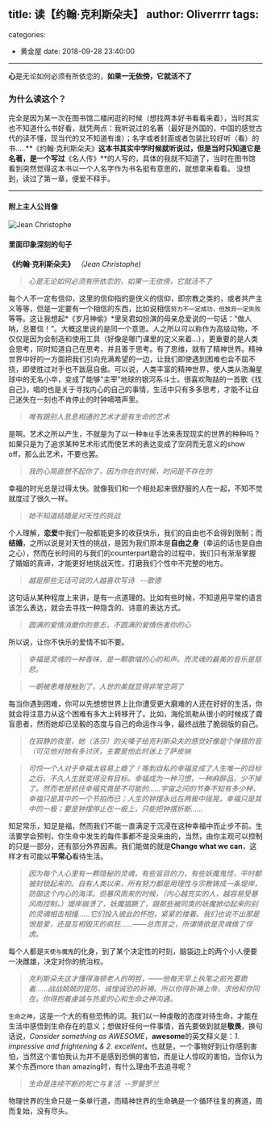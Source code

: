 title: 读【约翰·克利斯朵夫】
author: Oliverrrr
tags:
  - 
categories:
  - 黄金屋
date: 2018-09-28 23:40:00
---
**心**是无论如何必须有所依恋的，**如果一无依傍，它就活不了**
<!-- more -->
### 为什么读这个？

完全是因为某一次在图书馆二楼闲逛的时候（想找两本好书看看来着），当时其实也不知道什么书好看，就凭两点：我听说过的名著（最好是外国的，中国的感觉古代的读不懂，现当代的又不知道有谁）；名字或者封面或者包装比较好听（看）的书.... **《约翰·克利斯朵夫》**这本书其实中学时候就听说过，但是当时只知道它是名著，是一个写过**《名人传》**的人写的，具体的我就不知道了，当时在图书馆看到突然觉得这本书以一个人名字作为书名挺有意思的，就想拿来看看。
没想到，读过了第一章，便爱不释手。
***
#### 附上主人公肖像
![Jean Christophe](https://hexo-blog-oliv.oss-cn-beijing.aliyuncs.com/202103/Reviews-on-Jean-Christophe/Christophe.png/Christophe.png   "Jean Christophe")

#### 里面印象深刻的句子
**《约翰·克利斯朵夫》** *（Jean Christophe)*    
> *心是无论如何必须有所依恋的，如果一无依傍，它就活不了*    

每个人不一定有信仰，这里的信仰指的是侠义的信仰，即宗教之类的，或者共产主义等等，但是一定要有一个相信的东西，比如说相信`努力不一定成功，但放弃一定失败`等等。这让我想起*《岁月神偷》*里吴君如扮演的母亲总爱说的一句话：“做人呐，总要信！”。大概这里说的是同一个意思。人之所以可以称作为高级动物，不仅仅是因为会制造和使用工具（好像是哪门课里的定义来着...），更重要的是人类会思考，同时知道自己在思考，并且善于思考。有了思维，就有了精神世界。精神世界中好的一方面把我们引向充满希望的一边，让我们即使遇到困难也会不屈不挠，即使胜过对手也不跋扈自傲。可以说，人类丰富的精神世界，使人类从浩瀚星球中的无名小卒，变成了能够“主宰”地球的银河系斗士。很喜欢陶喆的一首歌《找自己》，唱的也是关于寻找内心的自己的事情，生活中只有多多思考，才能不让自己迷失在一刻也不肯停止的时钟嘀嗒声里。   

> *唯有跟别人息息相通的艺术才是有生命的艺术*   

是啊。艺术之所以产生，不就是为了以一种`象征`手法来表现现实的世界的种种吗？如果只是为了追求某种艺术形式而使艺术的表达变成了空洞而无意义的show off，那么此艺术，不要也罢。
    
> *我的心简直想不起你了，因为你在的时候，时间是不存在的*   

幸福的时光总是过得太快。就像我们和一个相处起来很舒服的人在一起，不知不觉就度过了很久一样。

> *她不知道结婚是对天性的挑战*  

个人理解，**恋爱**中我们一般都能更多的收获快乐，我们的自由也不会得到限制；而**结婚**，之所以说是对天性的挑战，是因为我们原本是**自由之身**（幸运的话也是自由之心），然而在长时间的与我们的counterpart磨合的过程中，我们只有渐渐掌握了婚姻的真谛，才能更好地挑战天性，打磨我们个性中不完整的地方。

> *越是那些无话可说的人越喜欢写诗   --歌德*  

这句话从某种程度上来讲，是有一点道理的。比如有些时候，不知道用平常的语言该怎么表达，就会去寻找一种隐含的、诗意的表达方式。

> *圆满的爱情消磨你的意志，不圆满的爱情伤害你的心*  

所以说，让你不快乐的爱情不如不要。

> *幸福是灵魂的一种香味，是一颗歌唱的心的和声。而灵魂的最美的音乐是慈悲。*  

> *一朝被患难接触到了，人世的美就显得非常空洞了*  

每当你遇到困难，你可以先想想世界上比你遭受更大磨难的人还在好好的生活，你就会将注意力从这个困难有多大上转移开了。比如，海伦凯勒从很小的时候成了聋盲患者，然而她却已坚毅的态度与自己的命运作斗争，最终战胜了脆弱版的自己。

> *在寂静的夜里，她（洛莎）的尖嗓子给克利斯朵夫的感觉好像是个弹错的音（可见他对她有多讨厌，主要是他此时迷上了萨皮纳*   

> *可怜一个人对于幸福太容易上瘾了！等到自私的幸福变成了人生唯一的目标之后，不久人生就变得没有目标。幸福成为一种习惯，一种麻醉品，少不掉了。然而老是抓住幸福究竟是不可能的……宇宙之间的节奏不知有多少种，幸福只是其中的一个节拍而已；人生的钟摆永远在两极中摇晃，幸福只是其中的一极；要是钟摆停止在一极上，只能把钟摆折断……*   

知足常乐，知足是福，然而我们不能一直满足于沉浸在这种幸福中而止步不前。生活要学会预判，你生命中发生的每件事都不是没来由的，当然，由你主观可以控制的只是一部分，还有部分外界因素。我们能做的就是**Change what we can**，这样才有可能以**平常心**看待生活。

> *因为每个人心里有一颗隐秘的灵魂，有些盲目的力，有些妖魔鬼怪，平时都被封锁起来的。自有人类以来，所有努力都是用理性与宗教铸成一条堤岸，防御这个内心的海洋。但暴风雨来的时候，（内心越充实的人，越容易受暴风雨控制，）堤岸崩溃了，妖魔猖獗了，跟那些被同类的妖魔掀动起来的别的灵魂相击相撞……它们投入彼此的怀抱，紧紧的搂着。我们也说不出那是恨是爱，还是互相毁灭的疯狂……——总而言之，所谓情欲是灵魂做了俘虏。*   

每个人都是`天使与魔鬼`的化身，到了某个决定性的时刻，脑袋边上的两个小人便要一决雌雄，决定对你的统治权。

> *克利斯朵夫这才懂得海顿老人的明哲，——他每天早上执笔之前先要跪着……战战兢兢的提防，诚惶诚恐的祈祷。所以你得祈祷上帝，求他和你同在。你得抱着虔诚与热爱的心和生命之神沟通。*  

`生命之神`，这是一个大的有些恐怖的词。我们以一种虔敬的态度对待生命，才能在生活中感悟到生命存在的意义；想做好任何一件事情，首先要做到就是**敬畏**，换句话说，*Consider something as AWESOME*，**awesome**的英文释义是：*1. impressive and frightening & 2. excellent*，也就是，一个事物好到让你感到害怕，当然这个害怕我认为并不是感到恐惧的害怕，而是让人惊叹的害怕，当你认为某个东西more than amazing时，有什么理由不去追寻呢？

> *生命是连续不断的死亡与复活  --罗曼罗兰*

物理世界的生命只是一条单行道，而精神世界的生命确是一个循环往复的赛道，周而复始，没有尽头。